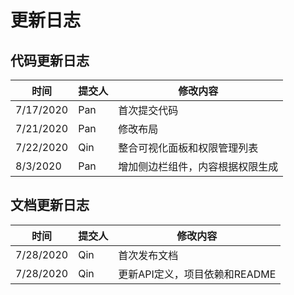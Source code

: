 # 更新日志
## 代码更新日志
| 时间      | 提交人 | 修改内容                     |
| --------- | ------ | ---------------------------- |
| 7/17/2020 | Pan    | 首次提交代码                 |
| 7/21/2020 | Pan    | 修改布局                     |
| 7/22/2020 | Qin    | 整合可视化面板和权限管理列表 |
| 8/3/2020  | Pan    | 增加侧边栏组件，内容根据权限生成 |

## 文档更新日志
| 时间      | 提交人 | 修改内容                     |
| --------- | ------ | ---------------------------- |
| 7/28/2020 | Qin    | 首次发布文档                |
| 7/28/2020 | Qin    | 更新API定义，项目依赖和README |




